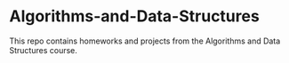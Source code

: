 # Algorithms-and-Data-Structures

This repo contains homeworks and projects from the Algorithms and Data Structures course.
